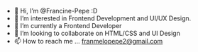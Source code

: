 - 👋 Hi, I’m @Francine-Pepe :D
- 👀 I’m interested in Frontend Development and UI/UX Design.
- 🌱 I’m currently a Frontend Developer 
- 💞️ I’m looking to collaborate on HTML/CSS and UI Design 
- 📫 How to reach me ... franmelopepe2@gmail.com

<!---
Francine-Pepe/Francine-Pepe is a ✨ special ✨ repository because its `README.md` (this file) appears on your GitHub profile.
You can click the Preview link to take a look at your changes.
--->
